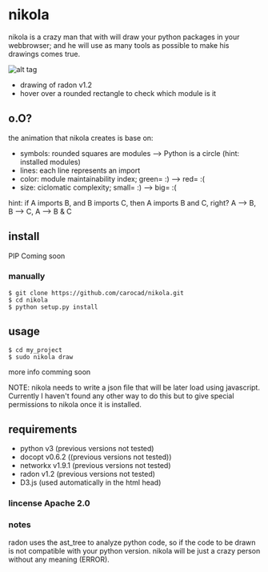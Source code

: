 # nikola
nikola is a crazy man that with will draw your python packages in your webbrowser; and he will use as many tools as possible to make his drawings comes true.

![alt tag](https://raw.github.com/carocad/nikola/master/radon_art.png)
- drawing of radon v1.2
- hover over a rounded rectangle to check which module is it

## o.O?
the animation that nikola creates is base on:
* symbols: rounded squares are modules --> Python is a circle (hint: installed modules)
* lines: each line represents an import
* color: module maintainability index; green= :) --> red= :(
* size: ciclomatic complexity; small= :) --> big= :(

hint: if A imports B, and B imports C, then A imports B and C, right? 
        A --> B, B --> C, A --> B & C

## install
PIP Coming soon
### manually
```
$ git clone https://github.com/carocad/nikola.git
$ cd nikola
$ python setup.py install
```
## usage
```
$ cd my_project
$ sudo nikola draw
```
more info comming soon

NOTE: nikola needs to write a json file that will be later load using javascript. Currently I haven't found any other way to do this but to give special permissions to nikola once it is installed.

## requirements
* python v3 (previous versions not tested)
* docopt v0.6.2 ((previous versions not tested))
* networkx v1.9.1 (previous versions not tested)
* radon v1.2 (previous versions not tested)
* D3.js (used automatically in the html head)

### lincense Apache 2.0

### notes
radon uses the ast_tree to analyze python code, so if the code to be drawn is not compatible with your python version. nikola will be just a crazy person without any meaning (ERROR).


